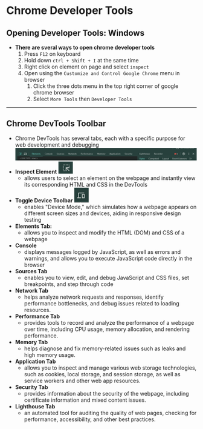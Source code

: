 # Chrome Developer Tools

## Opening Developer Tools: Windows
- **There are sveral ways to open chrome developer tools**
    1. Press `F12` on keyboard
    2. Hold down `ctrl + Shift + I` at the same time
    3. Right click on element on page and select `inspect`
    4. Open using the `Customize and Control Google Chrome` menu in browser 
        1. Click the three dots menu in the top right corner of google chrome browser
        2. Select `More Tools` then `Developer Tools`
_______________________________________________________

## Chrome DevTools Toolbar
- Chrome DevTools has several tabs, each with a specific purpose for web development and debugging
![Chrome DevTools Tabs](assets/chromedevtoolstabs.png)
- **Inspect Element** ![Inspect Element](assets/inspectelement.png) 
    - allows users to select an element on the webpage and instantly view its corresponding HTML and CSS in the DevTools
- **Toggle Device Toolbar** ![Toggle Device Toolbar](assets/chromedevtoolstoggledevice.png)
    - enables "Device Mode," which simulates how a webpage appears on different screen sizes and devices, aiding in responsive design testing
- **Elements Tab:**
    - allows you to inspect and modify the HTML (DOM) and CSS of a webpage
- **Console**
    - displays messages logged by JavaScript, as well as errors and warnings, and allows you to execute JavaScript code directly in the browser
- **Sources Tab**
    - enables you to view, edit, and debug JavaScript and CSS files, set breakpoints, and step through code
- **Network Tab**
    - helps analyze network requests and responses, identify performance bottlenecks, and debug issues related to loading resources. 
- **Performance Tab**
    - provides tools to record and analyze the performance of a webpage over time, including CPU usage, memory allocation, and rendering performance. 
- **Memory Tab**
    - helps diagnose and fix memory-related issues such as leaks and high memory usage. 
- **Application Tab**
    - allows you to inspect and manage various web storage technologies, such as cookies, local storage, and session storage, as well as service workers and other web app resources. 
- **Security Tab**
    - provides information about the security of the webpage, including certificate information and mixed content issues. 
- **Lighthouse Tab**
    - an automated tool for auditing the quality of web pages, checking for performance, accessibility, and other best practices. 
